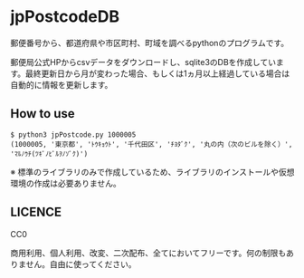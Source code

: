 # jpPostcodeDB

郵便番号から、都道府県や市区町村、町域を調べるpythonのプログラムです。

郵便局公式HPからcsvデータをダウンロードし、sqlite3のDBを作成しています。最終更新日から月が変わった場合、もしくは1ヵ月以上経過している場合は自動的に情報を更新します。

## How to use
```
$ python3 jpPostcode.py 1000005
(1000005, '東京都', 'ﾄｳｷｮｳﾄ', '千代田区', 'ﾁﾖﾀﾞｸ', '丸の内（次のビルを除く）', 'ﾏﾙﾉｳﾁ(ﾂｷﾞﾉﾋﾞﾙｦﾉｿﾞｸ)')
```

※ 標準のライブラリのみで作成しているため、ライブラリのインストールや仮想環境の作成は必要ありません。

## LICENCE
CC0

商用利用、個人利用、改変、二次配布、全てにおいてフリーです。何の制限もありません。自由に使ってください。
